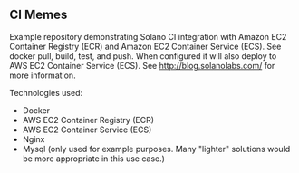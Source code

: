 ## CI Memes

Example repository demonstrating Solano CI integration with Amazon EC2 Container Registry (ECR)
and Amazon EC2 Container Service (ECS). See docker pull, build, test, and push. When configured
it will also deploy to AWS EC2 Container Service (ECS). See http://blog.solanolabs.com/ for more
information.

Technologies used:

- Docker
- AWS EC2 Container Registry (ECR)
- AWS EC2 Container Service (ECS)
- Nginx
- Mysql (only used for example purposes. Many "lighter" solutions would be more appropriate in this use case.)


